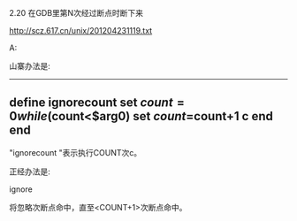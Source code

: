 2.20 在GDB里第N次经过断点时断下来

http://scz.617.cn/unix/201204231119.txt

A:

山寨办法是:

--------------------------------------------------------------------------
define ignorecount
set $count=0
while ($count<$arg0)
    set $count=$count+1
    c
end
end
--------------------------------------------------------------------------

"ignorecount <COUNT>"表示执行COUNT次c。

正经办法是:

ignore <breakpoint number> <COUNT>

将忽略<COUNT>次断点命中，直至<COUNT+1>次断点命中。
